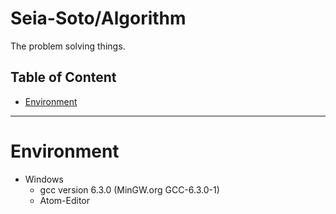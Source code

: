 # Seia-Soto/Algorithm

The problem solving things.

## Table of Content

- [Environment](#environment)

----

# Environment

- Windows
  - gcc version 6.3.0 (MinGW.org GCC-6.3.0-1)
  - Atom-Editor
